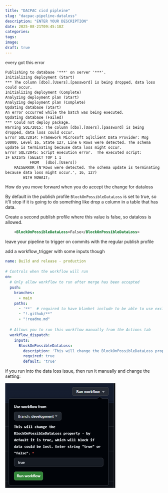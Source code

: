 ```yaml
---
title: "DACPAC cicd pipleine"
slug: "dacpac-pipeline-dataloss"
description: "ENTER YOUR DESCRIPTION"
date: 2025-08-21T09:45:18Z
categories:
tags:
image:
draft: true
---
```


every got this error 

```
Publishing to database '***' on server '***'.
Initializing deployment (Start)
*** The column [dbo].[Users].[password] is being dropped, data loss could occur.
Initializing deployment (Complete)
Analyzing deployment plan (Start)
Analyzing deployment plan (Complete)
Updating database (Start)
An error occurred while the batch was being executed.
Updating database (Failed)
*** Could not deploy package.
Warning SQL72015: The column [dbo].[Users].[password] is being dropped, data loss could occur.
Error SQL72014: Framework Microsoft SqlClient Data Provider: Msg 50000, Level 16, State 127, Line 6 Rows were detected. The schema update is terminating because data loss might occur.
Error SQL72045: Script execution error.  The executed script:
IF EXISTS (SELECT TOP 1 1
           FROM   [dbo].[Users])
    RAISERROR (N'Rows were detected. The schema update is terminating because data loss might occur.', 16, 127)
        WITH NOWAIT;
```

How do you move forward when you do accept the change for dataloss

By default in the publish profile `BlockOnPossibleDataLoss` is set to true, so it'll stop if it is going to do something like drop a column in a table that has data.

Create a second publish profile where this value is false, so dataloss is allowed.

```xml
    <BlockOnPossibleDataLoss>False</BlockOnPossibleDataLoss>
```

leave your pipeline to trigger on commits with the regular publish profile

add a workflow_trigger with some inputs though

```yml
name: Build and release - production

# Controls when the workflow will run
on:
  # Only allow workflow to run after merge has been accepted
  push:
    branches:
      - main
    paths:
      - '**'  # required to have blanket include to be able to use exclude
      - "!.github/**"
      - "!readme.md"

  # Allows you to run this workflow manually from the Actions tab
  workflow_dispatch:
    inputs:
      BlockOnPossibleDataLoss:
        description: 'This will change the BlockOnPossibleDataLoss property - by default it is true, which will block if data could be lost. Enter string "true" or "false".'
        required: true
        default: 'true'
```

if you run into the data loss issue, then run it manually and change the setting:

![alt text](workflow_dispatch.png)